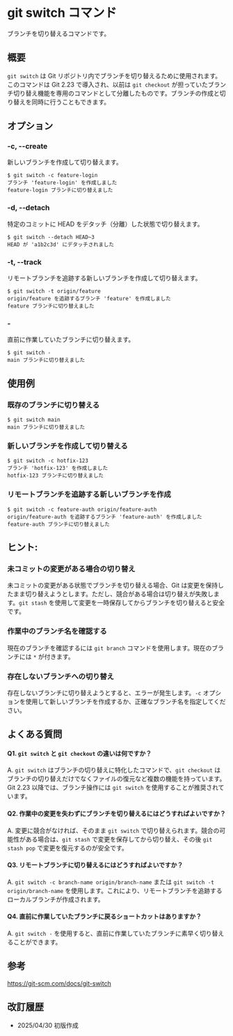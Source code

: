 # git switch コマンド

ブランチを切り替えるコマンドです。

## 概要

`git switch` は Git リポジトリ内でブランチを切り替えるために使用されます。このコマンドは Git 2.23 で導入され、以前は `git checkout` が担っていたブランチ切り替え機能を専用のコマンドとして分離したものです。ブランチの作成と切り替えを同時に行うこともできます。

## オプション

### **-c, --create**

新しいブランチを作成して切り替えます。

```console
$ git switch -c feature-login
ブランチ 'feature-login' を作成しました
feature-login ブランチに切り替えました
```

### **-d, --detach**

特定のコミットに HEAD をデタッチ（分離）した状態で切り替えます。

```console
$ git switch --detach HEAD~3
HEAD が 'a1b2c3d' にデタッチされました
```

### **-t, --track**

リモートブランチを追跡する新しいブランチを作成して切り替えます。

```console
$ git switch -t origin/feature
origin/feature を追跡するブランチ 'feature' を作成しました
feature ブランチに切り替えました
```

### **-**

直前に作業していたブランチに切り替えます。

```console
$ git switch -
main ブランチに切り替えました
```

## 使用例

### 既存のブランチに切り替える

```console
$ git switch main
main ブランチに切り替えました
```

### 新しいブランチを作成して切り替える

```console
$ git switch -c hotfix-123
ブランチ 'hotfix-123' を作成しました
hotfix-123 ブランチに切り替えました
```

### リモートブランチを追跡する新しいブランチを作成

```console
$ git switch -c feature-auth origin/feature-auth
origin/feature-auth を追跡するブランチ 'feature-auth' を作成しました
feature-auth ブランチに切り替えました
```

## ヒント:

### 未コミットの変更がある場合の切り替え

未コミットの変更がある状態でブランチを切り替える場合、Git は変更を保持したまま切り替えようとします。ただし、競合がある場合は切り替えが失敗します。`git stash` を使用して変更を一時保存してからブランチを切り替えると安全です。

### 作業中のブランチ名を確認する

現在のブランチを確認するには `git branch` コマンドを使用します。現在のブランチには `*` が付きます。

### 存在しないブランチへの切り替え

存在しないブランチに切り替えようとすると、エラーが発生します。`-c` オプションを使用して新しいブランチを作成するか、正確なブランチ名を指定してください。

## よくある質問

#### Q1. `git switch` と `git checkout` の違いは何ですか？
A. `git switch` はブランチの切り替えに特化したコマンドで、`git checkout` はブランチの切り替えだけでなくファイルの復元など複数の機能を持っています。Git 2.23 以降では、ブランチ操作には `git switch` を使用することが推奨されています。

#### Q2. 作業中の変更を失わずにブランチを切り替えるにはどうすればよいですか？
A. 変更に競合がなければ、そのまま `git switch` で切り替えられます。競合の可能性がある場合は、`git stash` で変更を保存してから切り替え、その後 `git stash pop` で変更を復元するのが安全です。

#### Q3. リモートブランチに切り替えるにはどうすればよいですか？
A. `git switch -c branch-name origin/branch-name` または `git switch -t origin/branch-name` を使用します。これにより、リモートブランチを追跡するローカルブランチが作成されます。

#### Q4. 直前に作業していたブランチに戻るショートカットはありますか？
A. `git switch -` を使用すると、直前に作業していたブランチに素早く切り替えることができます。

## 参考

https://git-scm.com/docs/git-switch

## 改訂履歴

- 2025/04/30 初版作成